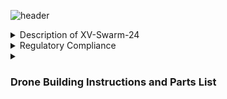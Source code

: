 ![header](https://capsule-render.vercel.app/api?type=waving&text=XV:%20Swarm-2024&animation=scaleIn&color=gradient&fontColor=000000&customColorList=2&height=150&fontAlignY=30)
<details>  
    <summary>Description of XV-Swarm-24</summary>
    <p>The objective of this class was to create and program swarm drones ourselves. For the first few weeks of class, we worked on building the drones using a parts kit. To legally fly the drone, we needed approval for multiple FAA and school district waivers, some of which had to be revised. We also created the necessary code from scratch, including the keyboard and flex stick controls, the communications from the Arduino to the flight controller, the access point, and the base station.</p>
</details>

<details> 
    <summary>Regulatory Compliance</summary>

    - FAA Multi Waiver
    - RSD Multi Waiver
    - § 107.35 – Operation of Multiple Small UAS
    - Register With FAA
    - Register RSD with ODA
    - Request Fria 

</details>

<details>
    <summary>
        <h3>Drone Building Instructions and Parts List</h3>
    </summary>
    <details>
        <summary>
            <b>Frame Construction</b>
        </summary>
        <a href="https://github.com/Kbratland/DronSbusCod/blob/main/Instructions/FrameConstruction.md">Frame Instructions</a>
    </details>
    <details>
        <summary>
            <b>Wiring!</b>
        </summary>
        <a href="https://github.com/Kbratland/DronSbusCod/blob/main/Instructions/Wiring.md">Wiring Instructions</a>
    </details>
    <details>
        <summary>
            <b>Code installation and Configuration</b>
        </summary>
            <details>
                <summary>
                       Code
                </summary>
             <a href="https://github.com/Kbratland/DronSbusCod/blob/main/Instructions/CodeInstall.md">Code Installation Instructions</a>
            </details>
            <details>
                <summary>
                    Configuration
                </summary>
                <a href="https://github.com/Kbratland/DronSbusCod/blob/main/Instructions/Configuration.md">Configuration Instructions</a>
            </details>
    </details>
    <details>
        <summary>
            <b>Parts Needed:</b>
        </summary>
        -<a href="https://www.digikey.com/en/products/detail/jst-sales-america-inc/A08SR08SR30K203A/9922207">8-Pin JST Cable </a> <br>
        -<a href="https://holybro.com/collections/autopilot-flight-controllers/products/kakute-f4-v2-4">Kakute F4 v2.4 Flight Controller</a> <br>
        -<a href="https://holybro.com/collections/motors/products/ripper-1404-3800kv-ultralight-brushless-motor?variant=41563378679997">Ripper Motor Four-pack</a> <br>
        -<a href="https://www.amazon.com/1500mAh-Graphene-Quadcopter-Helicopter-Airplane/dp/B09CTS2KY6/ref=sr_1_2_sspa?crid=FK27DSRZSRYX&keywords=XT60+8s+drone+battery&qid=1697687364&sprefix=xt60+8s+drone+battery%2Caps%2C135&sr=8-2-spons&sp_csd=d2lkZ2V0TmFtZT1zcF9hdGY&psc=1">Ovonic Lipo Battery</a> <br>
        -<a href="https://holybro.com/collections/autopilot-peripherals/products/tekko32-f4-4in1-mini-50a-esc">Tekko-32 Motor Controller</a> <br>
        -<a href="https://holybro.com/collections/power-modules-pdbs/products/pm02-v3-12s-power-module">Battery Cable Adapter</a> <br>
        -<a href="https://holybro.com/collections/standard-gps-module/products/micro-m10-m9n-gps">Micro M10 GPS</a> <br>
        -<a href="https://betafpv.com/products/hq-3030-2-blade-propellers-1-5-shaft-16-pcs?variant=29700573528108">16x 3-Blade Propellers</a> <br>
        -<a href="https://store-usa.arduino.cc/products/arduino-nano-33-iot">Arduino Nano 33 IOT</a> <br>
        -<a href="https://store.arduino.cc/products/nodemcu-esp8266">NodeMCU ESP8266</a> <br>
        <br><p>Screw and insert types below, feel free to use different than the link provides</p>
        -<a href="https://www.amazon.com/gp/product/B07TTQXVQH/ref=ox_sc_act_title_1?smid=A19TVI3M6WFVG7&th=1">M1.6 Brass Screw Insert</a> <br>
        -<a href="https://www.amazon.com/M1-6x4mm-0-35mm-Pitch-Socket-100pcs/dp/B00XP4ZWY2/ref=sr_1_13?crid=H5KH0H4M0INP&keywords=m1.6+screws&qid=1704831251&s=hi&sprefix=m1.6+screws%2Ctools%2C123&sr=1-13">M1.6 .35mm Screw</a> <br>
        -<a href="https://www.amazon.com/initeq-M3-0-5-Threaded-Inserts-Printing/dp/B077CJV3Z9?th=1">M3 Brass Screw Insert</a> <br>
        -<a href="https://www.amazon.com/Socket-Screws-Bolts-Thread-100pcs/dp/B07CNFTK99/ref=sr_1_3?crid=35UJIKL633YXJ&dib=eyJ2IjoiMSJ9.V_gDm7ESMeIo97fLWGQNmFlomiYVCGIPnWED3Y3Rms9MFpWTToYL3cxsTUpSsaV8R714BC67_QRT3Vo5RvrRcJTYQtaIVcy5crKdhkuFxj4jzhkEdaz5k46nMluhti4cHcKDeJfvPvoZlKnusmHvHRaYAluaCqt8RDdrJ6sHAZLitWjBnjSr0pAM2s8yo8Kuzl-GrbAJhoYED8w90Vbyy2n6uXMIcMTEoskzIvMzHmTOEPhf0xayDmpOBLuzhUD0515MnIU9iwsBIeh5KqbNrG-BdkdMrp81OtmZ6_xKDgk.URAu2aWqW-k1S9PAmIsFk2jZMnAW4nDT19p-t1PMlbU&dib_tag=se&keywords=m3%2B12mm%2Bscrew&qid=1717710124&s=hi&sprefix=m3%2B12mm%2Bscre%2Ctools%2C190&sr=1-3&th=1">M3 12mm Screw</a> <br>
    </details>
</details>
